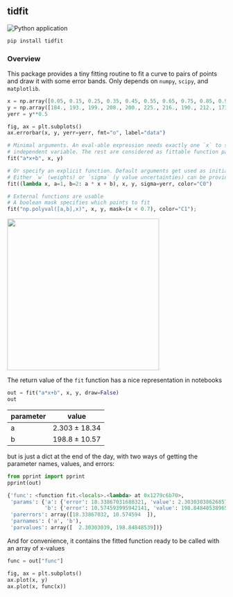 ## tidfit

![Python application](https://github.com/aminnj/tidfit/workflows/Python%20application/badge.svg)

```bash
pip install tidfit
```

### Overview

This package provides a tiny fitting routine to fit a curve to pairs of points and draw it
with some error bands. Only depends on `numpy`, `scipy`, and `matplotlib`.


```python
x = np.array([0.05, 0.15, 0.25, 0.35, 0.45, 0.55, 0.65, 0.75, 0.85, 0.95])
y = np.array([184., 193., 199., 208., 200., 225., 216., 190., 212., 173.])
yerr = y**0.5
```

```python
fig, ax = plt.subplots()
ax.errorbar(x, y, yerr=yerr, fmt="o", label="data")

# Minimal arguments. An eval-able expression needs exactly one `x` to serve as the
# independent variable. The rest are considered as fittable function parameters.
fit("a*x+b", x, y)

# Or specify an explicit function. Default arguments get used as initial `p0` to `curve_fit`
# Either `w` (weights) or `sigma` (y value uncertainties) can be provided
fit((lambda x, a=1, b=2: a * x + b), x, y, sigma=yerr, color="C0")

# External functions are usable
# A boolean mask specifies which points to fit
fit("np.polyval([a,b],x)", x, y, mask=(x < 0.7), color="C1");
```

<img src="https://user-images.githubusercontent.com/5760027/119238627-300a1900-bb09-11eb-87ce-c7ef36190f75.png" width="350px" />

The return value of the `fit` function has a nice representation in notebooks
```python
out = fit("a*x+b", x, y, draw=False)
out
```
parameter | value
-- | --
a | 2.303 ± 18.34
b | 198.8 ± 10.57

but is just a dict at the end of the day, with two ways of getting the parameter names, values, and errors:
``` python
from pprint import pprint
pprint(out)
```

```python
{'func': <function fit.<locals>.<lambda> at 0x1279c6b70>,
 'params': {'a': {'error': 18.33867031688321, 'value': 2.303030386268574},
            'b': {'error': 10.574593995942141, 'value': 198.84848538965056}},
 'parerrors': array([18.33867032, 10.574594  ]),
 'parnames': ('a', 'b'),
 'parvalues': array([  2.30303039, 198.84848539])}
```

And for convenience, it contains the fitted function ready to be called with an array of x-values
```python
func = out["func"]

fig, ax = plt.subplots()
ax.plot(x, y)
ax.plot(x, func(x))
```

